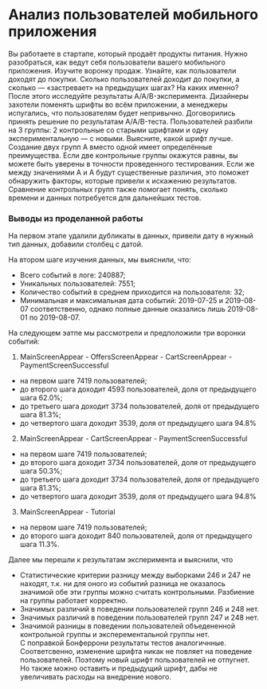 # Анализ пользователей мобильного приложения

Вы работаете в стартапе, который продаёт продукты питания. Нужно разобраться, как ведут себя пользователи вашего мобильного приложения. 
Изучите воронку продаж. Узнайте, как пользователи доходят до покупки. Сколько пользователей доходит до покупки, а сколько — «застревает» на предыдущих шагах? На каких именно?
После этого исследуйте результаты A/A/B-эксперимента. Дизайнеры захотели поменять шрифты во всём приложении, а менеджеры испугались, что пользователям будет непривычно. Договорились принять решение по результатам A/A/B-теста. Пользователей разбили на 3 группы: 2 контрольные со старыми шрифтами и одну экспериментальную — с новыми. Выясните, какой шрифт лучше.
Создание двух групп A вместо одной имеет определённые преимущества. Если две контрольные группы окажутся равны, вы можете быть уверены в точности проведенного тестирования. Если же между значениями A и A будут существенные различия, это поможет обнаружить факторы, которые привели к искажению результатов. Сравнение контрольных групп также помогает понять, сколько времени и данных потребуется для дальнейших тестов.

### Выводы из проделанной работы

На первом этапе удалили дубликаты в данных, привели дату в нужный тип данных, добавили столбец с датой.

На втором шаге изучения данных, мы выяснили, что:
- Всего событий в логе: 240887;
- Уникальных пользователей: 7551;
- Количество событий в среднем приходится на пользователя: 32;
- Минимальная и максимальная дата событий: 2019-07-25 и 2019-08-07 соответственно, однако полные данные оказались лишь 2019-08-01 по 2019-08-07. 

На следующем эатпе мы рассмотрели и предположили три воронки событий:
1. MainScreenAppear - OffersScreenAppear - CartScreenAppear - PaymentScreenSuccessful
- на первом шаге 7419 пользователей;
- до второго шага доходит 4593 пользователей, доля от предыдущего шага 62.0%;
- до третьего шага доходит 3734 пользователей, доля от предыдущего шага 81.3%;
- до четвертого шага доходит 3539, доля от предыдущего шага 94.8%
2. MainScreenAppear - CartScreenAppear - PaymentScreenSuccessful
- на первом шаге 7419 пользователей;
- до второго шага доходит 3734 пользователей, доля от предыдущего шага 50.3%;
- до третьего шага доходит 3734 пользователей, доля от предыдущего шага 81.3%;
- до четвертого шага доходит 3539, доля от предыдущего шага 94.8%
3. MainScreenAppear - Tutorial
- на первом шаге 7419 пользователей;
- до второго шага доходит 840 пользователей, доля от предыдущего шага 11.3%.

Далее мы перешли к результатам эксперимента и выяснили, что
- Статистические критерии разницу между выборками 246 и 247 не находят, т.к. ни для оного из событий разница не оказалось значимой обе эти группы можно считать контрольными. Разбиение на группы работает корректно.
- Значимых различий в поведении пользователей групп 246 и 248 нет.
- Значимых различий в поведении пользователей групп 247 и 248 нет.
- Значимой разницы в поведении пользователей объедененной контрольной группы и эксперементальной группы нет.
<br>С поправкой Бонферрони результаты тестов аналогичнные.
<br>Соответсвенно, изменение шрифта никак не повляет на поведение пользователей. Поэтому новый шрифт пользователей не отпугнет. Но также можно оставить и предыдущий шрифт, дабы не увеличивать расходы на внедрение нового.
